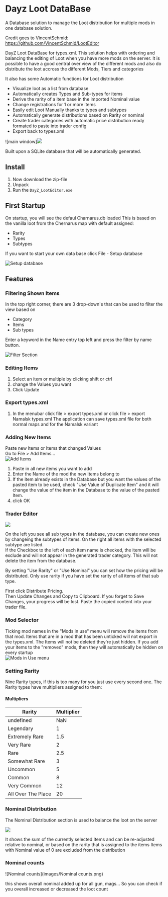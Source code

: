 # Dayz Loot DataBase
A Database solution to manage the Loot distribution for multiple mods in one database solution.

Credit goes to VincentSchmid: https://github.com/VincentSchmid/LootEditor

DayZ Loot DataBase for types.xml.
This solution helps with ordering and balancing the editing of Loot when you have more mods on the server.
It is possible to have a good central over view of the different mods and also do distribute the loot accross the different Mods, Tiers and categories

It also has some Automatic functions for Loot distribution

- Visualize loot as a list from database
- Automatically creates Types and Sub-types for items
- Derive the rarity of a item base in the imported Nominal value
- Change registrations for 1 or more items
- Easily edit Loot Manually thanks to types and subtypes
- Automatically generate distributions based on Rarity or nominal
- Create trader categories with automatic price distribution ready formated to paste into trader config
- Export back to types.xml

![main window]![](images/Main.png)

Built upon a SQLite database that will be automatically generated.

## Install
1. Now download the zip-file
1. Unpack
1. Run the `DayZ_LootEditor.exe`

## First Startup
On startup, you will see the defaul Charnarus.db loaded
This is based on the vanilla loot from the Chernarus map with default assigned:
- Rarity
- Types
- Subtypes

If you want to start your own data base click File - Setup database
 
![Setup database](images/Setup_Database.png)

## Features
### Filtering Shown Items
In the top right corner, there are 3 drop-down's that can be used to filter the view based on

* Category
* Items
* Sub types  

Enter a keyword in the Name entry top left and press the filter by name button.

![Filter Section](images/FilterSection.png)

### Editing Items
1. Select an item or multiple by clicking shift or ctrl
2. change the Values you want
3. Click Update

### Export types.xml
1. In the menubar click file > export types.xml or click file > export Namalsk types.xml
The application can save types.xml file for both normal maps and for the Namalsk variant

### Adding New Items
Paste new Items or Items that changed Values  
Go to File > Add Items...  
![Add Items](images/Setup_Database.png)

1. Paste in all new items you want to add
2. Enter the Name of the mod the new Items belong to
3. If the item already exists in the Database but you want the values of the pasted item to be used, check "Use Value of Duplicate Item" and it will change the value of the item in the Database to the value of the pasted Item.
4. click OK

### Trader Editor
![](images/TraderEditor.png)

On the left you see all sub types in the database, you can create new ones by changeing the subtypes of items.
On the right all items with the selected subtype are listed.  
If the Checkbox to the left of each item name is checked, the item will be exclude and will not appear in the generated trader category.  This will not delete the item from the database.  
  
By setting "Use Rarity" or "Use Nominal" you can set how the pricing will be distributed. Only use rarity if you have set the rarity of all items of that sub type.

First click Distribute Pricing.  
Then Update Changes and Copy to Clipboard.
If you forget to Save Changes, your progress will be lost.
Paste the copied content into your trader file.

### Mod Selector
Ticking mod names in the "Mods in use" menu will remove the items from that mod.
Items that are in a mod that has been unticked will not export in the types.xml.
The Items will not be deleted they're just hidden.
If you add your items to the "removed" mods, then they will automatically be hidden on every startup  
![Mods in Use menu](images/ModsInUse.png)  

### Setting Rarity
Nine Rarity types, if this is too many for you just use every second one.
The Rarity types have multipliers assigned to them:
#### Multipliers

| Rarity             | Multiplier |
| ------------------ | ---------- |
| undefined          | NaN        | 
| Legendary          | 1          | 
| Extremely Rare     | 1.5        | 
| Very Rare          | 2          | 
| Rare               | 2.5        | 
| Somewhat Rare      | 3          |
| Uncommon           | 5          | 
| Common             | 8          | 
| Very Common        | 12         | 
| All Over The Place | 20         | 

### Nominal Distribution
The Nominal Distribution section is used to balance the loot on the server

![](images/Distribution.png)

It shows the sum of the currently selected Items and can be re-adjusted relative to nominal, or based on the rarity that is assigned to the items
Items with Nominal value of 0 are excluded from the distribution
### Nominal counts

![Nominal counts](images/Nominal counts.png)

this shows overall nominal added up for all gun, mags... So you can check if you overall increased or decreased the loot count

